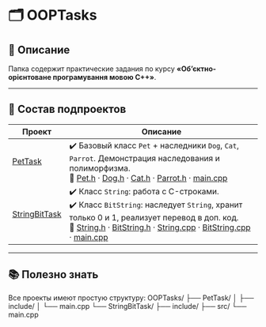 # 🗂️ OOPTasks

## 📌 Описание

Папка содержит практические задания по курсу **«Об’єктно-орієнтоване програмування мовою С++»**.  

---

## 📁 Состав подпроектов

| Проект | Описание |
|--------|----------|
| [PetTask](./PetTask) | ✔️ Базовый класс `Pet` + наследники `Dog`, `Cat`, `Parrot`. Демонстрация наследования и полиморфизма.<br>🔗 [Pet.h](./PetTask/include/Pet.h) · [Dog.h](./PetTask/include/Dog.h) · [Cat.h](./PetTask/include/Cat.h) · [Parrot.h](./PetTask/include/Parrot.h) · [main.cpp](./PetTask/main.cpp) |
| [StringBitTask](./StringBitTask) | ✔️ Класс `String`: работа с C-строками.<br>✔️ Класс `BitString`: наследует `String`, хранит только 0 и 1, реализует перевод в доп. код.<br>🔗 [String.h](./StringBitTask/include/String.h) · [BitString.h](./StringBitTask/include/BitString.h) · [String.cpp](./StringBitTask/src/String.cpp) · [BitString.cpp](./StringBitTask/src/BitString.cpp) · [main.cpp](./StringBitTask/main.cpp) |

---
## 📚 Полезно знать

Все проекты имеют простую структуру:
OOPTasks/
├── PetTask/
│ ├── include/
│ └── main.cpp
└── StringBitTask/
├── include/
├── src/
└── main.cpp
